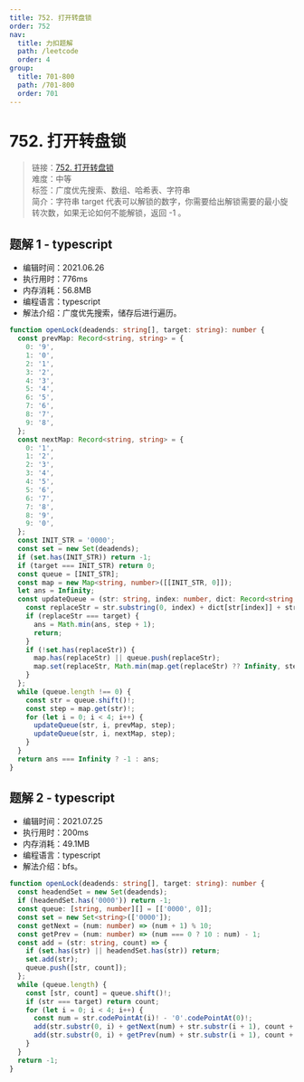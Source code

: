 ```yaml
---
title: 752. 打开转盘锁
order: 752
nav:
  title: 力扣题解
  path: /leetcode
  order: 4
group:
  title: 701-800
  path: /701-800
  order: 701
---
```


# 752. 打开转盘锁

> 链接：[752. 打开转盘锁](https://leetcode-cn.com/problems/open-the-lock/)  
> 难度：中等  
> 标签：广度优先搜索、数组、哈希表、字符串  
> 简介：字符串 target 代表可以解锁的数字，你需要给出解锁需要的最小旋转次数，如果无论如何不能解锁，返回 -1 。

## 题解 1 - typescript

- 编辑时间：2021.06.26
- 执行用时：776ms
- 内存消耗：56.8MB
- 编程语言：typescript
- 解法介绍：广度优先搜索，储存后进行遍历。

```typescript
function openLock(deadends: string[], target: string): number {
  const prevMap: Record<string, string> = {
    0: '9',
    1: '0',
    2: '1',
    3: '2',
    4: '3',
    5: '4',
    6: '5',
    7: '6',
    8: '7',
    9: '8',
  };
  const nextMap: Record<string, string> = {
    0: '1',
    1: '2',
    2: '3',
    3: '4',
    4: '5',
    5: '6',
    6: '7',
    7: '8',
    8: '9',
    9: '0',
  };
  const INIT_STR = '0000';
  const set = new Set(deadends);
  if (set.has(INIT_STR)) return -1;
  if (target === INIT_STR) return 0;
  const queue = [INIT_STR];
  const map = new Map<string, number>([[INIT_STR, 0]]);
  let ans = Infinity;
  const updateQueue = (str: string, index: number, dict: Record<string, string>, step: number) => {
    const replaceStr = str.substring(0, index) + dict[str[index]] + str.substring(index + 1);
    if (replaceStr === target) {
      ans = Math.min(ans, step + 1);
      return;
    }
    if (!set.has(replaceStr)) {
      map.has(replaceStr) || queue.push(replaceStr);
      map.set(replaceStr, Math.min(map.get(replaceStr) ?? Infinity, step + 1));
    }
  };
  while (queue.length !== 0) {
    const str = queue.shift()!;
    const step = map.get(str)!;
    for (let i = 0; i < 4; i++) {
      updateQueue(str, i, prevMap, step);
      updateQueue(str, i, nextMap, step);
    }
  }
  return ans === Infinity ? -1 : ans;
}
```

## 题解 2 - typescript

- 编辑时间：2021.07.25
- 执行用时：200ms
- 内存消耗：49.1MB
- 编程语言：typescript
- 解法介绍：bfs。

```typescript
function openLock(deadends: string[], target: string): number {
  const headendSet = new Set(deadends);
  if (headendSet.has('0000')) return -1;
  const queue: [string, number][] = [['0000', 0]];
  const set = new Set<string>(['0000']);
  const getNext = (num: number) => (num + 1) % 10;
  const getPrev = (num: number) => (num === 0 ? 10 : num) - 1;
  const add = (str: string, count) => {
    if (set.has(str) || headendSet.has(str)) return;
    set.add(str);
    queue.push([str, count]);
  };
  while (queue.length) {
    const [str, count] = queue.shift()!;
    if (str === target) return count;
    for (let i = 0; i < 4; i++) {
      const num = str.codePointAt(i)! - '0'.codePointAt(0)!;
      add(str.substr(0, i) + getNext(num) + str.substr(i + 1), count + 1);
      add(str.substr(0, i) + getPrev(num) + str.substr(i + 1), count + 1);
    }
  }
  return -1;
}
```
